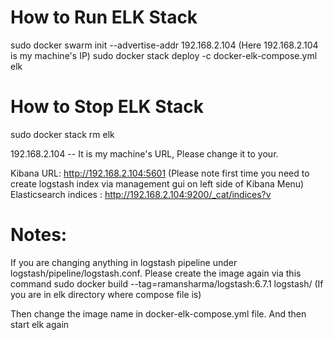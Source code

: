 How to Run ELK Stack
====================
sudo docker swarm init --advertise-addr 192.168.2.104 (Here 192.168.2.104 is my machine's IP)
sudo docker stack deploy -c docker-elk-compose.yml elk

How to Stop ELK Stack
=====================
sudo docker stack rm elk

192.168.2.104 -- It is my machine's URL, Please change it to your.

Kibana URL: http://192.168.2.104:5601 (Please note first time you need to create logstash index via management gui on left side of Kibana Menu)
Elasticsearch indices : http://192.168.2.104:9200/_cat/indices?v

Notes:
======
If you are changing anything in logstash pipeline under logstash/pipeline/logstash.conf. Please create the image again via this command
 sudo docker build --tag=ramansharma/logstash:6.7.1 logstash/ (If you are in elk directory where compose file is)

Then change the image name in docker-elk-compose.yml file. And then start elk again